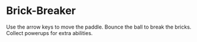 # Brick-Breaker
Use the arrow keys to move the paddle.  Bounce the ball to break the bricks.  Collect powerups for extra abilities.
